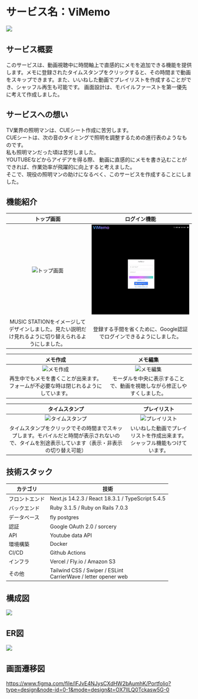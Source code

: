 # サービス名：ViMemo
![](https://i.gyazo.com/c4ce80380d7a83d4d5e5058ada1479d5.png)

## **サービス概要**
このサービスは、動画視聴中に時間軸上で直感的にメモを追加できる機能を提供します。メモに登録されたタイムスタンプをクリックすると、その時間まで動画をスキップできます。また、いいねした動画でプレイリストを作成することができ、シャッフル再生も可能です。
画面設計は、モバイルファーストを第一優先に考えて作成しました。

## **サービスへの想い**
TV業界の照明マンは、CUEシート作成に苦労します。<br>
CUEシートは、次の音のタイミングで照明を調整するための進行表のようなものです。<br>
私も照明マンだった頃は苦労しました。<br>
YOUTUBEなどからアイデアを得る際、
動画に直感的にメモを書き込むことができれば、作業効率が飛躍的に向上すると考えました。<br>
そこで、現役の照明マンの助けになるべく、このサービスを作成することにしました。
<br>

## **機能紹介**
| トップ画面 | ログイン機能 |
|:-:|:-:|
|![トップ画面](gif/top.gif)|![ログイン機能](gif/login.gif)|
| MUSIC STATIONをイメージしてデザインしました。見たい説明だけ見れるように切り替えられるようにしました。 | 登録する手間を省くために、Google認証でログインできるようにしました。 |

| メモ作成 | メモ編集 |
|:-:|:-:|
|![メモ作成](gif/memocreate.gif)|![メモ編集](gif/memoedit.gif)|
| 再生中でもメモを書くことが出来ます。フォームが不必要な時は閉じれるようにしています。 | モーダルを中央に表示することで、動画を視聴しながら修正しやすくしました。 |

| タイムスタンプ | プレイリスト |
|:-:|:-:|
|![タイムスタンプ](gif/timestamp.gif)|![プレイリスト](gif/playlist.gif)|
| タイムスタンプをクリックでその時間までスキップします。モバイルだと時間が表示されないので、タイムを別途表示しています（表示・非表示の切り替え可能） | いいねした動画でプレイリストを作成出来ます。シャッフル機能もつけています。 |

## **技術スタック**

| カテゴリ | 技術 | 
| --- | --- |
| フロントエンド | Next.js 14.2.3 / React 18.3.1 / TypeScript 5.4.5 | 
| バックエンド | Ruby 3.1.5 / Ruby on Rails 7.0.3 |
| データベース | fly postgres |
| 認証 | Google OAuth 2.0 / sorcery |
| API | Youtube data API |
| 環境構築 | Docker |
| CI/CD | Github Actions |
| インフラ | Vercel / Fly.io / Amazon S3 |
| その他 | Tailwind CSS / Swiper / ESLint <br>CarrierWave / letter opener web |

## **構成図**
![](https://i.gyazo.com/6b14d5d8f6f89b00029b7c288a2871c6.png)
<br>

## **ER図**
![](https://i.gyazo.com/0df92fe92976f9bc6dfb9939c02047d3.png)
<br>

## **画面遷移図**
https://www.figma.com/file/IFJvE4NJysCXdHW2bAumhK/Portfolio?type=design&node-id=0-1&mode=design&t=OX7llLQ0Tckasw5G-0
